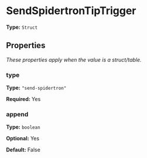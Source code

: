 # SendSpidertronTipTrigger

**Type:** `Struct`

## Properties

*These properties apply when the value is a struct/table.*

### type

**Type:** `"send-spidertron"`

**Required:** Yes

### append

**Type:** `boolean`

**Optional:** Yes

**Default:** False

